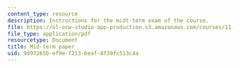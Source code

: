 ```yaml
---
content_type: resource
description: Instructions for the midt-term exam of the course.
file: https://ol-ocw-studio-app-production.s3.amazonaws.com/courses/11-947-urbanization-and-development-spring-2009/9d97265bef9ef2136eaf8f39fc513c4a_MIT11_947s09_exam01.pdf
file_type: application/pdf
resourcetype: Document
title: Mid-term paper
uid: 9d97265b-ef9e-f213-6eaf-8f39fc513c4a
---
```

